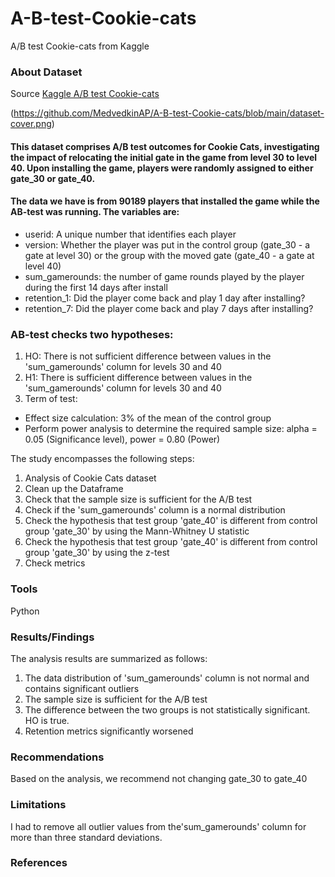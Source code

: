 # A-B-test-Cookie-cats
A/B test Cookie-cats from Kaggle
### About Dataset
Source [Kaggle A/B test Cookie-cats](https://www.kaggle.com/datasets/zahrazolghadr/ab-test-cookie-cats/data)

(https://github.com/MedvedkinAP/A-B-test-Cookie-cats/blob/main/dataset-cover.png)

#### This dataset comprises A/B test outcomes for Cookie Cats, investigating the impact of relocating the initial gate in the game from level 30 to level 40. Upon installing the game, players were randomly assigned to either gate_30 or gate_40.
#### The data we have is from 90189 players that installed the game while the AB-test was running.  The variables are: 
- userid: A unique number that identifies each player
- version: Whether the player was put in the control group (gate_30 - a gate at level 30) or the group with the moved gate (gate_40 - a gate at level 40)
- sum_gamerounds: the number of game rounds played by the player during the first 14 days after install
- retention_1: Did the player come back and play 1 day after installing?
- retention_7: Did the player come back and play 7 days after installing?

### AB-test checks two hypotheses:
1. HO: There is not sufficient difference between values in the 'sum_gamerounds' column for levels 30 and 40
2. H1: There is sufficient difference between values in the 'sum_gamerounds' column for levels 30 and 40
3. Term of test:
- Effect size calculation: 3% of the mean of the control group
- Perform power analysis to determine the required sample size:
 alpha = 0.05 (Significance level),
 power = 0.80 (Power)

The study encompasses the following steps:
1. Analysis of Cookie Cats dataset
2. Clean up the Dataframe
3. Check that the sample size is sufficient for the A/B test
4. Check if the 'sum_gamerounds' column is a normal distribution
5. Check the hypothesis that test group 'gate_40' is different from control group 'gate_30' by using the Mann-Whitney U statistic
6. Check the hypothesis that test group 'gate_40' is different from control group 'gate_30' by using the z-test
7. Check metrics

### Tools
Python

### Results/Findings
The analysis results are summarized as follows:
1. The data distribution of 'sum_gamerounds' column is not normal and contains significant outliers
2. The sample size is sufficient for the A/B test
3. The difference between the two groups is not statistically significant. HO is true.
4. Retention metrics significantly worsened

### Recommendations
Based on the analysis, we recommend not changing gate_30 to gate_40

### Limitations
I had to remove all outlier values from the'sum_gamerounds' column for more than three standard deviations.

### References

